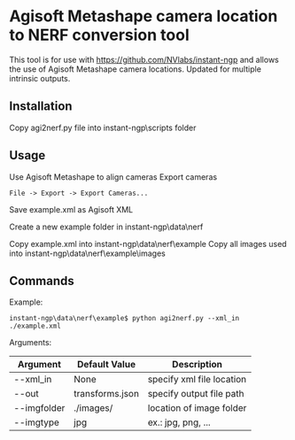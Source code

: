 # Agisoft Metashape camera location to NERF conversion tool
This tool is for use with https://github.com/NVlabs/instant-ngp and allows the use of Agisoft Metashape camera locations. Updated for multiple intrinsic outputs.

## Installation
Copy agi2nerf.py file into instant-ngp\scripts folder

## Usage
Use Agisoft Metashape to align cameras
Export cameras
```
File -> Export -> Export Cameras...
```

Save example.xml as Agisoft XML

Create a new example folder in instant-ngp\data\nerf

Copy example.xml into instant-ngp\data\nerf\example
Copy all images used into instant-ngp\data\nerf\example\images

## Commands
Example:
```
instant-ngp\data\nerf\example$ python agi2nerf.py --xml_in ./example.xml
```

Arguments:

| Argument    | Default Value   | Description               |
|-------------|-----------------|---------------------------|
| --xml_in    | None            | specify xml file location |
| --out       | transforms.json | specify output file path  |
| --imgfolder | ./images/       | location of image folder  |
| --imgtype   | jpg             | ex.: jpg, png, ...        |
